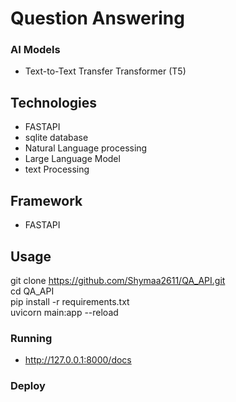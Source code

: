 # Question Answering 


### AI Models

- Text-to-Text Transfer Transformer (T5)



## Technologies
- FASTAPI
- sqlite database
- Natural Language processing
- Large Language Model
- text Processing


## Framework 
- FASTAPI

## Usage
  git clone https://github.com/Shymaa2611/QA_API.git
  <br>
  cd QA_API
  <br>
  pip install -r requirements.txt
  <br>
  uvicorn main:app --reload


### Running
 
  - http://127.0.0.1:8000/docs



### Deploy

  




